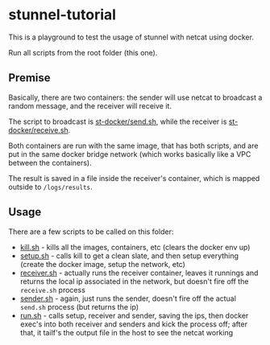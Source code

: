 # stunnel-tutorial

This is a playground to test the usage of stunnel with netcat using docker.

Run all scripts from the root folder (this one).

## Premise

Basically, there are two containers: the sender will use netcat to broadcast a random message, and the receiver will receive it.

The script to broadcast is [st-docker/send.sh](st-docker/send.sh), while the receiver is [st-docker/receive.sh](st-docker/receive.sh).

Both containers are run with the same image, that has both scripts, and are put in the same docker bridge network (which works basically like a VPC between the containers).

The result is saved in a file inside the receiver's container, which is mapped outside to `/logs/results`.

## Usage

There are a few scripts to be called on this folder:

* [kill.sh](kill.sh) - kills all the images, containers, etc (clears the docker env up)
* [setup.sh](setup.sh) - calls kill to get a clean slate, and then setup everything (create the docker image, setup the network, etc)
* [receiver.sh](receiver.sh) - actually runs the receiver container, leaves it runnings and returns the local ip associated in the network, but doesn't fire off the `receive.sh` process
* [sender.sh](sender.sh) - again, just runs the sender, doesn't fire off the actual `send.sh` process (but returns the ip)
* [run.sh](run.sh) - calls setup, receiver and sender, saving the ips, then docker exec's into both receiver and senders and kick the process off; after that, it tailf's the output file in the host to see the netcat working
